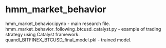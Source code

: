 # hmm_market_behavior
hmm_market_behavior.ipynb - main research file.
hmm_market_behavior_following_btcusd_catalyst.py - example of trading strategy using Catalyst framework.
quandl_BITFINEX_BTCUSD_final_model.pkl - trained model.
